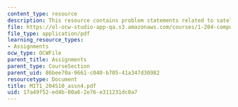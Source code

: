 ```yaml
---
content_type: resource
description: This resource contains problem statements related to satellite data sets.
file: https://ol-ocw-studio-app-qa.s3.amazonaws.com/courses/1-204-computer-algorithms-in-systems-engineering-spring-2010/17a49f52ed4b00a62e76e311231dc0a7_MIT1_204S10_assn4.pdf
file_type: application/pdf
learning_resource_types:
- Assignments
ocw_type: OCWFile
parent_title: Assignments
parent_type: CourseSection
parent_uid: 86bee70a-9661-c040-b705-41a347d30982
resourcetype: Document
title: MIT1_204S10_assn4.pdf
uid: 17a49f52-ed4b-00a6-2e76-e311231dc0a7
---
```

